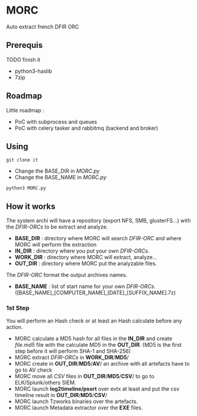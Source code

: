 # MORC
Auto extract french DFIR ORC

## Prerequis

TODO finish it

* python3-haslib
* 7zip

## Roadmap

Little roadmap :

- PoC with subprocess and queues
- PoC with celery tasker and rabbitmq (backend and broker)

## Using

```
git clone it
```

- Change the BASE_DIR in _MORC.py_
- Change the BASE_NAME in _MORC.py_

```
python3 MORC.py
```

## How it works

The system archi will have a repository (export NFS, SMB, glusterFS...) with the _DFIR-ORCs_ to be extract and analyze.

- __BASE_DIR__ : directory where MORC will search _DFIR-ORC_ and where MORC will perform the extraction
- __IN_DIR__ : directory where you put your own _DFIR-ORCs_.
- __WORK_DIR__ : directory where MORC will extract, analyze...
- __OUT_DIR__ : directory where MORC put the analyzable files.

The _DFIR-ORC_ format the output archives names.
- __BASE_NAME__ : list of start name for your own _DFIR-ORCs_. ([BASE_NAME]\_[COMPUTER_NAME]\_[DATE]\_[SUFFIX_NAME].7z)

### 1st Step

You will perform an Hash check or at least an Hash calculate before any action.

- MORC calculate a MD5 hash for all files in the __IN_DIR__ and create _file.md5_ file with the calculate MD5 in the __OUT_DIR__.
(MD5 is the first step before it will perform SHA-1 and SHA-256)
- MORC extract _DFIR-ORCs_ in __WORK_DIR__/__MD5__/
- MORC create in __OUT_DIR__/__MD5__/__AV__/ an archive with all artefacts have to go to AV check
- MORC move all _CSV_ files in __OUT_DIR__/__MD5__/__CSV__/ to go to ELK/Splunk/others SIEM.
- MORC launch __log2timeline/psort__ over evtx at least and put the csv timeline result in __OUT_DIR__/__MD5__/__CSV__/
- MORC launch Tzworks binaries over the artefacts.
- MORC launch Metadata extractor over the __EXE__ files.
